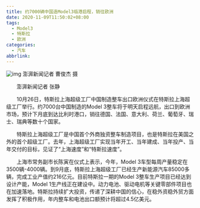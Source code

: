 ```yaml
---
title: 约7000辆中国造Model3临港启程，销往欧洲
date: 2020-11-09T11:50:02+08:00
tags:
  - Model3
  - 特斯拉
  - 欧洲
categories:
  - 汽车
abbrlink:
---
```


![img](https://cdn.jsdelivr.net/gh/yakeing/Documentation@main/Hexo/images/8f7f-kcaeqzx0820621.jpg)
澎湃新闻记者 曹俊杰 摄

　　澎湃新闻记者 张静

　　10月26日，特斯拉上海超级工厂中国制造整车出口欧洲仪式在特斯拉上海超级工厂举行。约7000台中国制造的Model 3整车将于明天启程远航，出口到欧洲市场，预计下月底到达比利时港口，销往德国、法国、意大利、荷兰、葡萄牙、瑞士、瑞典等数十个国家。

　　特斯拉上海超级工厂是中国首个外商独资整车制造项目，也是特斯拉在美国之外的首个超级工厂。去年，上海超级工厂实现当年开工、当年建成、当年投产、当年交付的目标，见证了“上海速度”和“特斯拉速度”。

　　上海市常务副市长陈寅在仪式上表示，今年，Model 3车型每周产量稳定在3500辆-4000辆。到9月底，特斯拉上海超级工厂已经生产新能源汽车85000多辆，完成工业产值约216亿元。目前特斯拉一期的Model 3整车生产项目已经达到设计产能，Model 1生产线正在建设中。动力电池、驱动电机等关键零部件项目也在加速落地。特斯拉持续扩大投资，传递了深耕中国的信心，在稳外资稳外贸方面发挥了积极作用，年内整车和电池出口额预计将超过4.5亿美元。